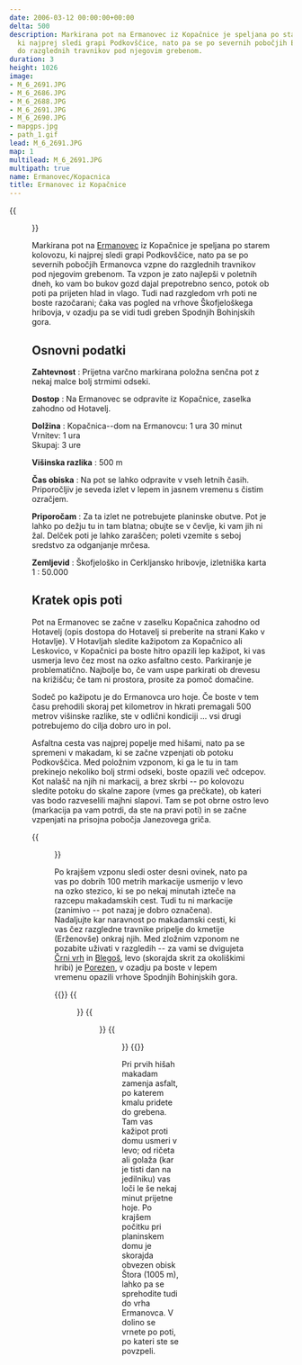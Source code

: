 ```yaml
---
date: 2006-03-12 00:00:00+00:00
delta: 500
description: Markirana pot na Ermanovec iz Kopačnice je speljana po starem kolovozu,
  ki najprej sledi grapi Podkovščice, nato pa se po severnih pobočjih Ermanovca vzpne
  do razglednih travnikov pod njegovim grebenom.
duration: 3
height: 1026
image:
- M_6_2691.JPG
- M_6_2686.JPG
- M_6_2688.JPG
- M_6_2691.JPG
- M_6_2690.JPG
- mapgps.jpg
- path_1.gif
lead: M_6_2691.JPG
map: 1
multilead: M_6_2691.JPG
multipath: true
name: Ermanovec/Kopacnica
title: Ermanovec iz Kopačnice
---
```

{{<figure src="M_6_2691.JPG">}}

Markirana pot na [Ermanovec](../) iz Kopačnice je speljana po starem kolovozu, ki najprej sledi grapi Podkovščice, nato pa se po severnih pobočjih Ermanovca vzpne do razglednih travnikov pod njegovim grebenom. Ta vzpon je zato najlepši v poletnih dneh, ko vam bo bukov gozd dajal prepotrebno senco, potok ob poti pa prijeten hlad in vlago. Tudi nad razgledom vrh poti ne boste razočarani; čaka vas pogled na vrhove Škofjeloškega hribovja, v ozadju pa se vidi tudi greben Spodnjih Bohinjskih gora.

## Osnovni podatki

**Zahtevnost**
:   Prijetna varčno markirana položna senčna pot z nekaj malce bolj strmimi odseki.

**Dostop**
:   Na Ermanovec se odpravite iz Kopačnice, zaselka zahodno od Hotavelj.

**Dolžina**
:   Kopačnica--dom na Ermanovcu: 1 ura 30 minut\
    Vrnitev: 1 ura\
    Skupaj: 3 ure

**Višinska razlika**
:   500 m

**Čas obiska**
:   Na pot se lahko odpravite v vseh letnih časih. Priporočljiv je seveda izlet v lepem in jasnem vremenu s čistim ozračjem.

**Priporočam**
:   Za ta izlet ne potrebujete planinske obutve. Pot je lahko po dežju tu in tam blatna; obujte se v čevlje, ki vam jih ni žal. Delček poti je lahko zaraščen; poleti vzemite s seboj sredstvo za odganjanje mrčesa.

**Zemljevid**
:   Škofjeloško in Cerkljansko hribovje, izletniška karta 1 : 50.000

Kratek opis poti
----------------

Pot na Ermanovec se začne v zaselku Kopačnica zahodno od Hotavelj (opis dostopa do Hotavelj si preberite na strani Kako v Hotavlje). V Hotavljah sledite kažipotom za Kopačnico ali Leskovico, v Kopačnici pa boste hitro opazili lep kažipot, ki vas usmerja levo čez most na ozko asfaltno cesto. Parkiranje je problematično. Najbolje bo, če vam uspe parkirati ob drevesu na križišču; če tam ni prostora, prosite za pomoč domačine.

Sodeč po kažipotu je do Ermanovca uro hoje. Če boste v tem času prehodili skoraj pet kilometrov in hkrati premagali 500 metrov višinske razlike, ste v odlični kondiciji \... vsi drugi potrebujemo do cilja dobro uro in pol.

Asfaltna cesta vas najprej popelje med hišami, nato pa se spremeni v makadam, ki se začne vzpenjati ob potoku Podkovščica. Med položnim vzponom, ki ga le tu in tam prekinejo nekoliko bolj strmi odseki, boste opazili več odcepov. Kot nalašč na njih ni markacij, a brez skrbi -- po kolovozu sledite potoku do skalne zapore (vmes ga prečkate), ob kateri vas bodo razveselili majhni slapovi. Tam se pot obrne ostro levo (markacija pa vam potrdi, da ste na pravi poti) in se začne vzpenjati na prisojna pobočja Janezovega griča.

{{<figure src="M_6_2686.JPG" caption="Dolina Podkovščice">}}

Po krajšem vzponu sledi oster desni ovinek, nato pa vas po dobrih 100 metrih markacije usmerijo v levo na ozko stezico, ki se po nekaj minutah izteče na razcepu makadamskih cest. Tudi tu ni markacije (zanimivo -- pot nazaj je dobro označena). Nadaljujte kar naravnost po makadamski cesti, ki vas čez razgledne travnike pripelje do kmetije (Erženovše) onkraj njih. Med zložnim vzponom ne pozabite uživati v razgledih -- za vami se dvigujeta [Črni vrh](../crnivrhcerkno) in [Blegoš](../blegos), levo (skorajda skrit za okoliškimi hribi) je [Porezen](../porezen), v ozadju pa boste v lepem vremenu opazili vrhove Spodnjih Bohinjskih gora.

{{<gallery>}}
{{<figure src="M_6_2688.JPG">}}
{{<figure src="M_6_2691.JPG" caption="Pogled na Blegoš">}} {{<figure src="M_6_2690.JPG" caption="Erženovše">}}
{{</gallery>}}

Pri prvih hišah makadam zamenja asfalt, po katerem kmalu pridete do grebena. Tam vas kažipot proti domu usmeri v levo; od ričeta ali golaža (kar je tisti dan na jedilniku) vas loči le še nekaj minut prijetne hoje. Po krajšem počitku pri planinskem domu je skorajda obvezen obisk Štora (1005 m), lahko pa se sprehodite tudi do vrha Ermanovca. V dolino se vrnete po poti, po kateri ste se povzpeli.
